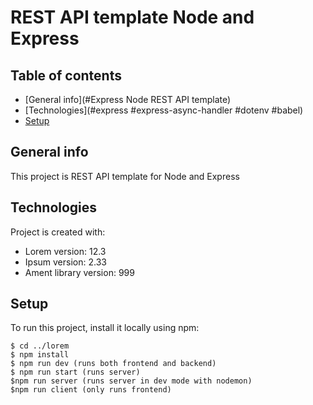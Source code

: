 # REST API template Node and Express

## Table of contents

- [General info](#Express Node REST API template)
- [Technologies](#express #express-async-handler #dotenv #babel)
- [Setup](#setup)

## General info

This project is REST API template for Node and Express

## Technologies

Project is created with:

- Lorem version: 12.3
- Ipsum version: 2.33
- Ament library version: 999

## Setup

To run this project, install it locally using npm:

```
$ cd ../lorem
$ npm install
$ npm run dev (runs both frontend and backend)
$ npm run start (runs server)
$npm run server (runs server in dev mode with nodemon)
$npm run client (only runs frontend)
```
